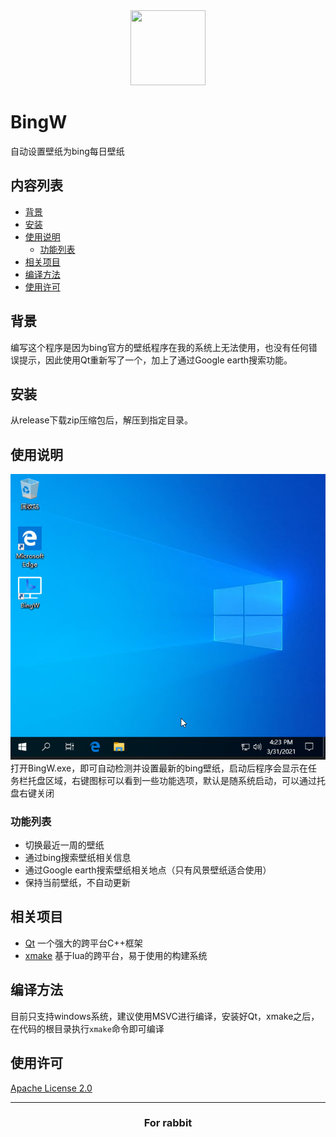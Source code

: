 <div align=center>
    <img width="120" height="120" src="./src/main.ico">
</div>  

# BingW  
自动设置壁纸为bing每日壁纸  

## 内容列表

- [背景](#背景)
- [安装](#安装)
- [使用说明](#使用说明)
    - [功能列表](#功能列表)
- [相关项目](#相关项目)
- [编译方法](#编译方法)
- [使用许可](#使用许可)

## 背景  
编写这个程序是因为bing官方的壁纸程序在我的系统上无法使用，也没有任何错误提示，因此使用Qt重新写了一个，加上了通过Google earth搜索功能。

## 安装
从release下载zip压缩包后，解压到指定目录。

## 使用说明  
![avatar](./Images/usage.webp)  
打开BingW.exe，即可自动检测并设置最新的bing壁纸，启动后程序会显示在任务栏托盘区域，右键图标可以看到一些功能选项，默认是随系统启动，可以通过托盘右键关闭  
### 功能列表  
* 切换最近一周的壁纸  
* 通过bing搜索壁纸相关信息  
* 通过Google earth搜索壁纸相关地点（只有风景壁纸适合使用）  
* 保持当前壁纸，不自动更新  

## 相关项目
* [Qt](https://www.qt.io/) 一个强大的跨平台C++框架  
* [xmake](https://github.com/xmake-io/xmake) 基于lua的跨平台，易于使用的构建系统  

## 编译方法
目前只支持windows系统，建议使用MSVC进行编译，安装好Qt，xmake之后，在代码的根目录执行`xmake`命令即可编译

## 使用许可
[Apache License 2.0](https://www.apache.org/licenses/LICENSE-2.0)

---
<div align="center">
<h3>For rabbit</h3>
</div>

